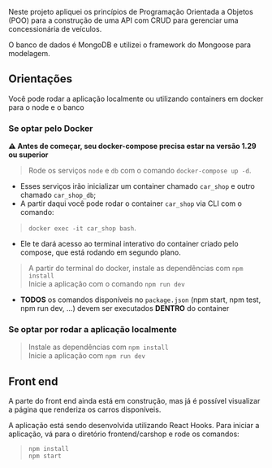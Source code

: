 Neste projeto apliquei os princípios de Programação Orientada a Objetos (POO) para a construção de uma API com CRUD para gerenciar uma concessionária de veículos. 

O banco de dados é MongoDB e utilizei o framework do Mongoose para modelagem.

## Orientações ##

Você pode rodar a aplicação localmente ou utilizando containers em docker para o node e o banco 
 
 ### Se optar pelo Docker ###
 
 **:warning: Antes de começar, seu docker-compose precisa estar na versão 1.29 ou superior**
 > Rode os serviços `node` e `db` com o comando `docker-compose up -d`.

  - Esses serviços irão inicializar um container chamado `car_shop` e outro chamado `car_shop_db`;
  - A partir daqui você pode rodar o container `car_shop` via CLI com o comando:

> `docker exec -it car_shop bash`.
  - Ele te dará acesso ao terminal interativo do container criado pelo compose, que está rodando em segundo plano.

 > A partir do terminal do docker, instale as dependências com `npm install` <br>
 > Inicie a aplicação com o comando `npm run dev`
  
 - **TODOS** os comandos disponíveis no `package.json` (npm start, npm test, npm run dev, ...) devem ser executados **DENTRO** do container

  ### Se optar por rodar a aplicação localmente  ###

  > Instale as dependências com `npm install` <br>
  > Inicie a aplicação com `npm run dev`

## Front end ##
A parte do front end ainda está em construção, mas já é possível visualizar a página que renderiza os carros disponíveis.

A aplicação está sendo desenvolvida utilizando React Hooks. Para iniciar a aplicação, vá para o diretório frontend/carshop e rode os comandos:
> `npm install` <br>
> `npm start`

